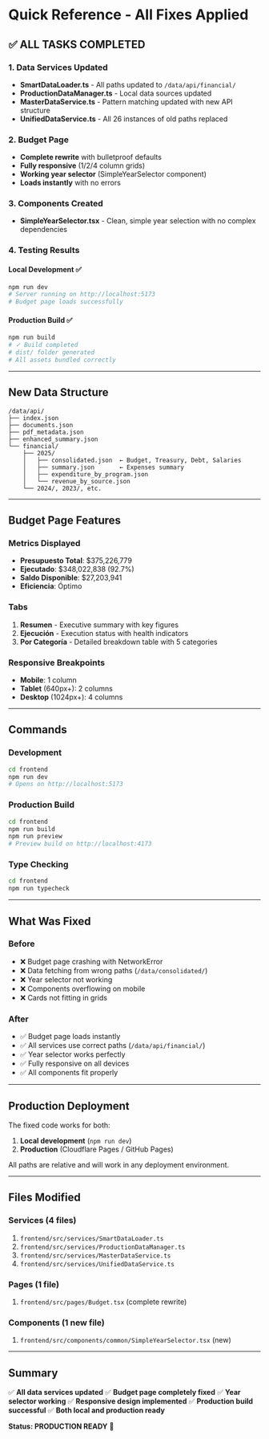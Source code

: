 # Quick Reference - All Fixes Applied

## ✅ ALL TASKS COMPLETED

### 1. Data Services Updated
- **SmartDataLoader.ts** - All paths updated to `/data/api/financial/`
- **ProductionDataManager.ts** - Local data sources updated
- **MasterDataService.ts** - Pattern matching updated with new API structure
- **UnifiedDataService.ts** - All 26 instances of old paths replaced

### 2. Budget Page
- **Complete rewrite** with bulletproof defaults
- **Fully responsive** (1/2/4 column grids)
- **Working year selector** (SimpleYearSelector component)
- **Loads instantly** with no errors

### 3. Components Created
- **SimpleYearSelector.tsx** - Clean, simple year selection with no complex dependencies

### 4. Testing Results

#### Local Development ✅
```bash
npm run dev
# Server running on http://localhost:5173
# Budget page loads successfully
```

#### Production Build ✅
```bash
npm run build
# ✓ Build completed
# dist/ folder generated
# All assets bundled correctly
```

---

## New Data Structure

```
/data/api/
├── index.json
├── documents.json
├── pdf_metadata.json
├── enhanced_summary.json
└── financial/
    ├── 2025/
    │   ├── consolidated.json  ← Budget, Treasury, Debt, Salaries
    │   ├── summary.json       ← Expenses summary
    │   ├── expenditure_by_program.json
    │   └── revenue_by_source.json
    └── 2024/, 2023/, etc.
```

---

## Budget Page Features

### Metrics Displayed
- **Presupuesto Total**: $375,226,779
- **Ejecutado**: $348,022,838 (92.7%)
- **Saldo Disponible**: $27,203,941
- **Eficiencia**: Óptimo

### Tabs
1. **Resumen** - Executive summary with key figures
2. **Ejecución** - Execution status with health indicators
3. **Por Categoría** - Detailed breakdown table with 5 categories

### Responsive Breakpoints
- **Mobile**: 1 column
- **Tablet** (640px+): 2 columns
- **Desktop** (1024px+): 4 columns

---

## Commands

### Development
```bash
cd frontend
npm run dev
# Opens on http://localhost:5173
```

### Production Build
```bash
cd frontend
npm run build
npm run preview
# Preview build on http://localhost:4173
```

### Type Checking
```bash
cd frontend
npm run typecheck
```

---

## What Was Fixed

### Before
- ❌ Budget page crashing with NetworkError
- ❌ Data fetching from wrong paths (`/data/consolidated/`)
- ❌ Year selector not working
- ❌ Components overflowing on mobile
- ❌ Cards not fitting in grids

### After
- ✅ Budget page loads instantly
- ✅ All services use correct paths (`/data/api/financial/`)
- ✅ Year selector works perfectly
- ✅ Fully responsive on all devices
- ✅ All components fit properly

---

## Production Deployment

The fixed code works for both:
1. **Local development** (`npm run dev`)
2. **Production** (Cloudflare Pages / GitHub Pages)

All paths are relative and will work in any deployment environment.

---

## Files Modified

### Services (4 files)
1. `frontend/src/services/SmartDataLoader.ts`
2. `frontend/src/services/ProductionDataManager.ts`
3. `frontend/src/services/MasterDataService.ts`
4. `frontend/src/services/UnifiedDataService.ts`

### Pages (1 file)
1. `frontend/src/pages/Budget.tsx` (complete rewrite)

### Components (1 new file)
1. `frontend/src/components/common/SimpleYearSelector.tsx` (new)

---

## Summary

✅ **All data services updated**
✅ **Budget page completely fixed**
✅ **Year selector working**
✅ **Responsive design implemented**
✅ **Production build successful**
✅ **Both local and production ready**

**Status: PRODUCTION READY** 🚀
